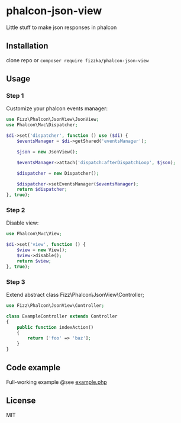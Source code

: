 # phalcon-json-view

Little stuff to make json responses in phalcon

## Installation

clone repo or `composer require fizzka/phalcon-json-view`

## Usage

### Step 1
Customize your phalcon events manager:

```php
use Fizz\Phalcon\JsonView\JsonView;
use Phalcon\Mvc\Dispatcher;

$di->set('dispatcher', function () use ($di) {
    $eventsManager = $di->getShared('eventsManager');

    $json = new JsonView();

    $eventsManager->attach('dispatch:afterDispatchLoop', $json);

    $dispatcher = new Dispatcher();

    $dispatcher->setEventsManager($eventsManager);
    return $dispatcher;
}, true);
```

### Step 2
Disable view:

```php
use Phalcon\Mvc\View;

$di->set('view', function () {
    $view = new View();
    $view->disable();
    return $view;
}, true);
```

### Step 3
Extend abstract class Fizz\Phalcon\JsonView\Controller;

```php
use Fizz\Phalcon\JsonView\Controller;

class ExampleController extends Controller
{
	public function indexAction()
	{
		return ['foo' => 'baz'];
	}
}
```

## Code example

Full-working example @see [example.php](example.php)

## License

MIT
